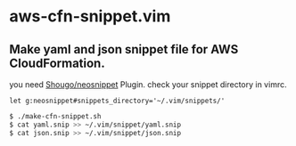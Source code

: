 # aws-cfn-snippet.vim

## Make yaml and json snippet file for AWS CloudFormation.

you need [Shougo/neosnippet](https://github.com/Shougo/neosnippet.vim) Plugin.
check your snippet directory in vimrc.
```bash:vimrc
let g:neosnippet#snippets_directory='~/.vim/snippets/'
```

```bash
$ ./make-cfn-snippet.sh
$ cat yaml.snip >> ~/.vim/snippet/yaml.snip
$ cat json.snip >> ~/.vim/snippet/json.snip
```
